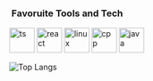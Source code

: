 <h3> &nbsp;Favoruite Tools and Tech</h3>
<p align="left">
<img src="https://www.svgrepo.com/show/354478/typescript-icon.svg" alt="ts" width="45" height="45"/>
<img src="https://www.svgrepo.com/show/452092/react.svg" alt="react" width="45" height="45"/>
<img src="https://www.svgrepo.com/show/448236/linux.svg" alt="linux" width="45" height="45"/>
<img src="https://www.svgrepo.com/show/376358/c-plus-plus.svg" alt="cpp" width="45" height="45"/>
<img src="https://www.svgrepo.com/show/452234/java.svg" alt="java" width="45" height="45"/>

  
</p>

![Top Langs](https://github-readme-stats.vercel.app/api/top-langs/?username=harryuiop&layout=compact&theme=dark)

